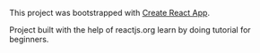 This project was bootstrapped with [Create React App](https://github.com/facebook/create-react-app).

Project built with the help of reactjs.org learn by doing tutorial for beginners. 
